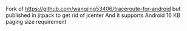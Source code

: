 Fork of https://github.com/wangjing53406/traceroute-for-android but published in jitpack to get rid of jcenter
And it supports Android 16 KB paging size requirement
